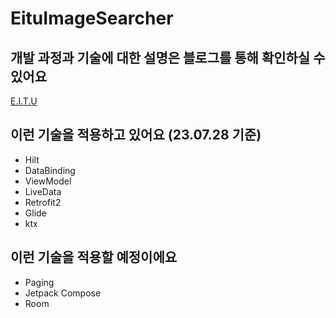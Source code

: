 # EituImageSearcher
## 개발 과정과 기술에 대한 설명은 블로그를 통해 확인하실 수 있어요
[E.I.T.U](https://eitu97.tistory.com)
## 이런 기술을 적용하고 있어요 (23.07.28 기준)
* Hilt
* DataBinding
* ViewModel
* LiveData
* Retrofit2
* Glide
* ktx
## 이런 기술을 적용할 예정이에요 
* Paging
* Jetpack Compose
* Room
